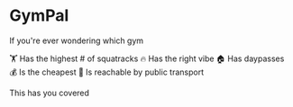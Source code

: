 # GymPal

If you're ever wondering which gym 

🏋️ Has the highest # of squatracks 
🔥 Has the right vibe 
🏠 Has daypasses 
💰 Is the cheapest 
🚋 Is reachable by public transport 

This has you covered




